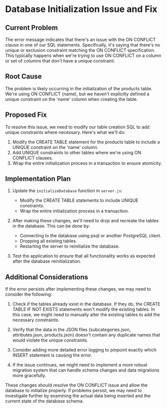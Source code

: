 # Database Initialization Issue and Fix

## Current Problem

The error message indicates that there's an issue with the ON CONFLICT clause in one of our SQL statements. Specifically, it's saying that there's no unique or exclusion constraint matching the ON CONFLICT specification. This typically happens when we're trying to use ON CONFLICT on a column or set of columns that don't have a unique constraint.

## Root Cause

The problem is likely occurring in the initialization of the products table. We're using ON CONFLICT (name), but we haven't explicitly defined a unique constraint on the 'name' column when creating the table.

## Proposed Fix

To resolve this issue, we need to modify our table creation SQL to add unique constraints where necessary. Here's what we'll do:

1. Modify the CREATE TABLE statement for the products table to include a UNIQUE constraint on the 'name' column.
2. Add UNIQUE constraints to other tables where we're using ON CONFLICT clauses.
3. Wrap the entire initialization process in a transaction to ensure atomicity.

## Implementation Plan

1. Update the `initializeDatabase` function in `server.js`:
   - Modify the CREATE TABLE statements to include UNIQUE constraints.
   - Wrap the entire initialization process in a transaction.

2. After making these changes, we'll need to drop and recreate the tables in the database. This can be done by:
   - Connecting to the database using psql or another PostgreSQL client.
   - Dropping all existing tables.
   - Restarting the server to reinitialize the database.

3. Test the application to ensure that all functionality works as expected after the database reinitialization.

## Additional Considerations

If the error persists after implementing these changes, we may need to consider the following:

1. Check if the tables already exist in the database. If they do, the CREATE TABLE IF NOT EXISTS statements won't modify the existing tables. In this case, we might need to manually alter the existing tables to add the necessary constraints.

2. Verify that the data in the JSON files (subcategories.json, attributes.json, products.json) doesn't contain any duplicate names that would violate the unique constraints.

3. Consider adding more detailed error logging to pinpoint exactly which INSERT statement is causing the error.

4. If the issue continues, we might need to implement a more robust migration system that can handle schema changes and data migrations more gracefully.

These changes should resolve the ON CONFLICT issue and allow the database to initialize properly. If problems persist, we may need to investigate further by examining the actual data being inserted and the current state of the database schema.